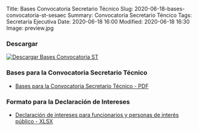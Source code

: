 Title: Bases Convocatoria Secretario Técnico
Slug: 2020-06-18-bases-convocatoria-st-sesaec
Summary: Convocatoria Secretario Téncico
Tags: Secretaría Ejecutiva
Date: 2020-06-18 16:00
Modified: 2020-06-18 16:30
Image: preview.jpg 

### Descargar

<a href="bases-convocatoria-st-2020.pdf"><img class="img-fluid" src="imagen-descargar.jpg" alt="Descargar Bases Convocatoria ST"></a>

### Bases para la Convocatoria Secretario Técnico

* [ Bases para la Convocatoria Secretario Técnico - PDF](bases-convocatoria-st-2020.pdf) 

### Formato para la Declaración de Intereses

* [Declaración de intereses para funcionarios y personas de interés público - XLSX](/comunicados/2017-10-09-formato-declaracion-intereses/declaracion-de-intereses.xlsx)

